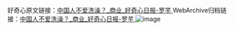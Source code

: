 好奇心原文链接：[中国人不爱洗澡？_商业_好奇心日报-罗芊 ](https://www.qdaily.com/articles/11518.html)
WebArchive归档链接：[中国人不爱洗澡？_商业_好奇心日报-罗芊 ](http://web.archive.org/web/20190623170700/https://www.qdaily.com/articles/11518.html)
![image](http://ww3.sinaimg.cn/large/007d5XDply1g3wa91p2j7j30u02og4qp)